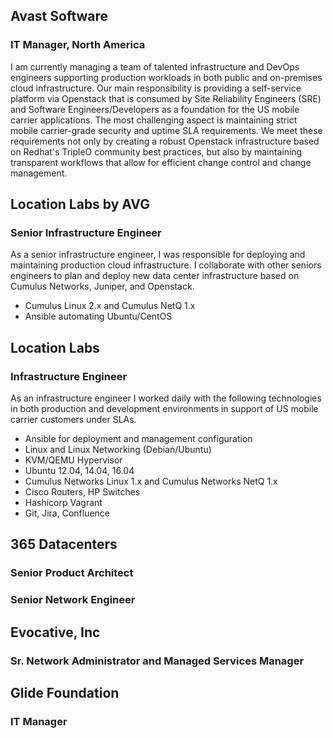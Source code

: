 ## Avast Software
### IT Manager, North America

I am currently managing a team of talented infrastructure and DevOps engineers supporting production workloads in both public and on-premises cloud infrastructure. Our main responsibility is providing a self-service platform via Openstack that is consumed by Site Reliability Engineers (SRE) and Software Engineers/Developers as a foundation for the US mobile carrier applications. The most challenging aspect is maintaining strict mobile carrier-grade security and uptime SLA requirements.  We meet these requirements not only by creating a robust Openstack infrastructure based on Redhat's TripleO community best practices, but also by maintaining transparent workflows that allow for efficient change control and change management.  

## Location Labs by AVG
### Senior Infrastructure Engineer

As a senior infrastructure engineer, I was responsible for deploying and maintaining production cloud infrastructure.  I collaborate with other seniors engineers to plan and deploy new data center infrastructure based on Cumulus Networks, Juniper, and Openstack. 

* Cumulus Linux 2.x and Cumulus NetQ 1.x
* Ansible automating Ubuntu/CentOS

## Location Labs
### Infrastructure Engineer

As an infrastructure engineer I worked daily with the following technologies in both production and development environments in support of US mobile carrier customers under SLAs. 

* Ansible for deployment and management configuration
* Linux and Linux Networking (Debian/Ubuntu)  
* KVM/QEMU Hypervisor   
* Ubuntu 12.04, 14.04, 16.04 
* Cumulus Networks Linux 1.x and Cumulus Networks NetQ 1.x
* Cisco Routers, HP Switches
* Hashicorp Vagrant
* Git, Jira, Confluence

## 365 Datacenters
### Senior Product Architect
### Senior Network Engineer

## Evocative, Inc
### Sr. Network Administrator and Managed Services Manager

## Glide Foundation
### IT Manager
